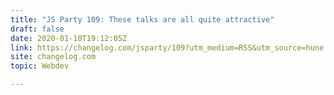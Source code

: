 ```yaml
---
title: "JS Party 109: These talks are all quite attractive"
draft: false
date: 2020-01-10T19:12:05Z
link: https://changelog.com/jsparty/109?utm_medium=RSS&utm_source=hune
site: changelog.com
topic: Webdev  

---
```

